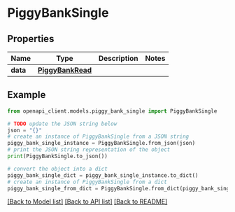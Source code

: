 # PiggyBankSingle


## Properties

Name | Type | Description | Notes
------------ | ------------- | ------------- | -------------
**data** | [**PiggyBankRead**](PiggyBankRead.md) |  | 

## Example

```python
from openapi_client.models.piggy_bank_single import PiggyBankSingle

# TODO update the JSON string below
json = "{}"
# create an instance of PiggyBankSingle from a JSON string
piggy_bank_single_instance = PiggyBankSingle.from_json(json)
# print the JSON string representation of the object
print(PiggyBankSingle.to_json())

# convert the object into a dict
piggy_bank_single_dict = piggy_bank_single_instance.to_dict()
# create an instance of PiggyBankSingle from a dict
piggy_bank_single_from_dict = PiggyBankSingle.from_dict(piggy_bank_single_dict)
```
[[Back to Model list]](../README.md#documentation-for-models) [[Back to API list]](../README.md#documentation-for-api-endpoints) [[Back to README]](../README.md)



